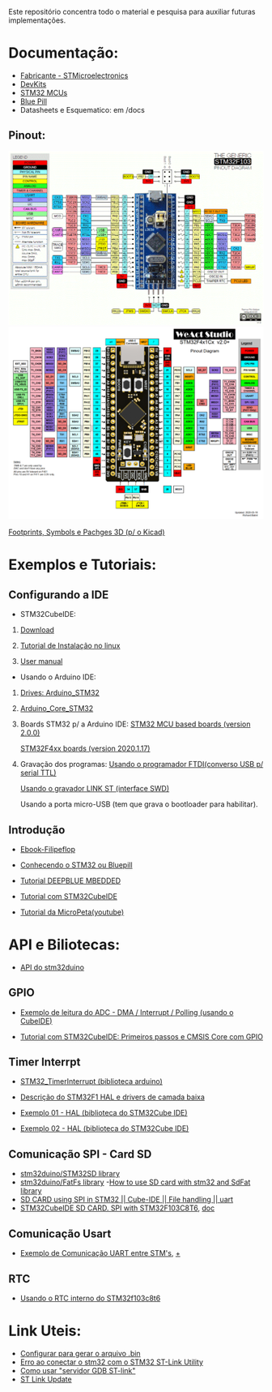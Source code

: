 Este repositório concentra todo o material e pesquisa para auxiliar futuras implementações.

# Documentação:
- [Fabricante - STMicroelectronics](https://www.st.com/content/st_com/en/stm32-mcu-developer-zone.html)
- [DevKits](https://stm32-base.org/boards/)
- [STM32 MCUs](https://www.st.com/en/microcontrollers-microprocessors/stm32-mainstream-mcus.html)
- [Blue Pill](https://stm32-base.org/boards/STM32F103C8T6-Blue-Pill.html)
- Datasheets e Esquematico: em /docs

## Pinout:
![BluePill](docs/BluePill_Pinout.png)
![BlackPill](docs/BlackPill_Pinout.png)

[Footprints, Symbols e Pachges 3D (p/ o Kicad)](https://github.com/yet-another-average-joe/Kicad-STM32)


# Exemplos e Tutoriais:
## Configurando a IDE
- STM32CubeIDE: 
1. [Download](https://www.st.com/en/development-tools/stm32cubeide.html#st_description_sec-nav-tab)

2. [Tutorial de Instalação no linux](http://techawarey.com/ubuntu/install-stm32cube-ide-in-ubuntu-linux-mint-step-by-step-guide/)

3. [User manual](https://www.st.com/resource/en/user_manual/dm00403500-stm32cubeprogrammer-software-description-stmicroelectronics.pdf)

- Usando o Arduino IDE:
1. [Drives: Arduino_STM32](https://github.com/rogerclarkmelbourne/Arduino_STM32)

2. [Arduino_Core_STM32](https://github.com/stm32duino/Arduino_Core_STM32)

3. Boards STM32 p/ a Arduino IDE:
    [STM32 MCU based boards (version 2.0.0)](https://github.com/stm32duino/BoardManagerFiles/raw/main/package_stmicroelectronics_index.json)
    
    [STM32F4xx boards (version 2020.1.17)](http://dan.drown.org/stm32duino/package_STM32duino_index.json)

4. Gravação dos programas: 
    [Usando o programador FTDI(converso USB p/ serial TTL)](https://capsistema.com.br/index.php/2020/12/12/introducao-ao-stm32-circuito-azul-usando-arduino-ide-led-piscando/#Preparando_o_IDE_Arduino_para_STM32_Blue_Pill)
    
    [Usando o gravador LINK ST (interface SWD)](https://www.filipeflop.com/blog/stm32-com-ide-a)
    
    Usando a porta micro-USB (tem que grava o bootloader para habilitar).



## Introdução

- [Ebook-Filipeflop](https://www.filipeflop.com/img/files/download/Descobrindo%20o%20STM32.pdf)
- [Conhecendo o STM32 ou Bluepill](https://www.curtocircuito.com.br/blog/arm/conhecendo-o-bluepill-stm32)

- [Tutorial DEEPBLUE MBEDDED](https://deepbluembedded-com.translate.goog/stm32-arm-programming-tutorials/?_x_tr_sl=en&_x_tr_tl=pt&_x_tr_hl=pt-BR&_x_tr_pto=sc)
- [Tutorial com STM32CubeIDE](https://www.youtube.com/playlist?list=PLjOLyDltrTdk7XqeOdhzxLlAY12-DiLUI)

- [Tutorial da MicroPeta(youtube)](https://www.youtube.com/playlist?list=PL5e8EBlOu5_P_RV5HJfVLYniii4qZYcp4)


# API e Biliotecas:
- [API do stm32duino](https://github.com/stm32duino/wiki/wiki/API#spi)

## GPIO 
- [Exemplo de leitura do ADC - DMA / Interrupt / Polling (usando o CubeIDE)](https://deepbluembedded-com.translate.goog/stm32-adc-read-example-dma-interrupt-polling/?_x_tr_sl=en&_x_tr_tl=pt&_x_tr_hl=pt-BR&_x_tr_pto=op,sc)

- [Tutorial com STM32CubeIDE: Primeiros passos e CMSIS Core com GPIO](https://embarcados.com.br/stm32cubeide-primeiros-passos-e-cmsis-core-com-gpio/)

## Timer Interrpt
 
- [STM32_TimerInterrupt (biblioteca arduino)](https://www.arduino.cc/reference/en/libraries/stm32_timerinterrupt/)

- [Descrição do STM32F1 HAL e drivers de camada baixa](https://www.st.com/resource/en/user_manual/dm00154093-description-of-stm32f1-hal-and-lowlayer-drivers-stmicroelectronics.pdf)

- [Exemplo 01 - HAL (biblioteca do STM32Cube IDE)](https://microcontrollerslab-com.translate.goog/stm32-blue-pill-timer-interrupt-stm32cube-ide-hal-libraries/?_x_tr_sl=en&_x_tr_tl=pt&_x_tr_hl=pt-BR&_x_tr_pto=sc)
- [Exemplo 02 - HAL (biblioteca do STM32Cube IDE)](https://deepbluembedded-com.translate.goog/stm32-timer-interrupt-hal-example-timer-mode-lab/?_x_tr_sl=en&_x_tr_tl=pt&_x_tr_hl=pt-BR&_x_tr_pto=sc)

## Comunicação SPI - Card SD
- [stm32duino/STM32SD library](https://www.arduinolibraries.info/libraries/stm32duino-stm32-sd)
- [stm32duino/FatFs library](https://github.com/stm32duino/FatFs)
-[How to use SD card with stm32 and SdFat library](https://www.mischianti.org/2022/10/24/how-to-use-sd-card-with-stm32-and-sdfat-library/)
- [SD CARD using SPI in STM32 || Cube-IDE || File handling || uart](https://www.youtube.com/watch?v=spVIZO-jbxE) 
- [STM32CubeIDE SD CARD. SPI with STM32F103C8T6](https://www.youtube.com/watch?v=aqSNz26Cuio&ab_channel=MicroPetabyNizarMohideen), [doc](https://www.micropeta.com/video29)

## Comunicação Usart 
- [Exemplo de Comunicação UART entre STM's](https://www.youtube.com/watch?v=TJaHRDkYzCo&ab_channel=MicroPetabyNizarMohideen), [+](https://www.micropeta.com/video22)

## RTC
- [Usando o RTC interno do STM32f103c8t6](http://ruyjorje.blogspot.com/2016/07/usando-o-rtc-interno-do-stm32f103c8t6.html)

# Link Uteis:
- [Configurar para gerar o arquivo .bin](https://embarcados.com.br/stm32cubeide-primeiros-passos-e-cmsis-core-com-gpio/#:~:text=pinos%20do%20PORTB.-,Configurando%20processo%20de%20compila%C3%A7%C3%A3o%20e%20download%20do%20firmware%20via%20debugging%20mode,-Depois%20de%20efetuar)
- [Erro ao conectar o stm32 com o STM32 ST-Link Utility](https://www.youtube.com/watch?v=FbGOg6gRQqA)
- [Como usar "servidor GDB ST-link"](https://copyprogramming.com/howto/how-do-i-use-st-link-gdb-server)
- [ST Link Update](https://www.youtube.com/watch?v=Tt-eyglKpIs&ab_channel=Weblearning)
